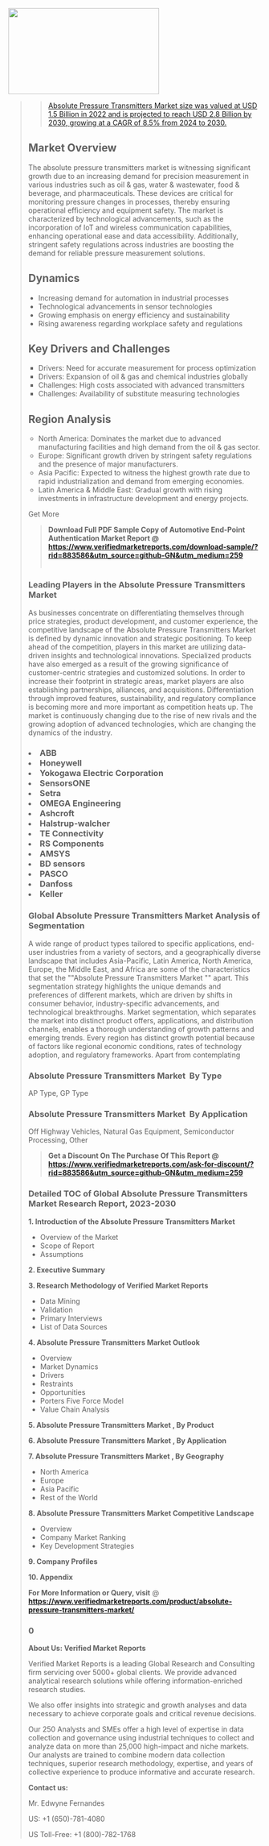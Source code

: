 <img src="https://ffe5etoiles.com/wp-content/uploads/2024/12/MST1-300x171.png" alt="" width="300" height="171" class="alignnone size-medium wp-image-20088" /><blockquote id="" class=""><a href="https://www.verifiedmarketreports.com/download-sample/?rid=870216&utm_source=github-GN&utm_medium=259" target="_blank"><blockquote id="" class=""><a href="https://www.verifiedmarketreports.com/download-sample/?rid=883586&utm_source=github-GN&utm_medium=259" target="_blank">Absolute Pressure Transmitters Market size was valued at USD 1.5 Billion in 2022 and is projected to reach USD 2.8 Billion by 2030, growing at a CAGR of 8.5% from 2024 to 2030.</a></blockquote><p><h2>Market Overview</h2><p>The absolute pressure transmitters market is witnessing significant growth due to an increasing demand for precision measurement in various industries such as oil & gas, water & wastewater, food & beverage, and pharmaceuticals. These devices are critical for monitoring pressure changes in processes, thereby ensuring operational efficiency and equipment safety. The market is characterized by technological advancements, such as the incorporation of IoT and wireless communication capabilities, enhancing operational ease and data accessibility. Additionally, stringent safety regulations across industries are boosting the demand for reliable pressure measurement solutions.</p><style> .dynamics{ list-style-type: disc; padding-left: 20px; }</style><h2>Dynamics</h2><ul class="dynamics"> <li>Increasing demand for automation in industrial processes</li> <li>Technological advancements in sensor technologies</li> <li>Growing emphasis on energy efficiency and sustainability</li> <li>Rising awareness regarding workplace safety and regulations</li></ul><style> .drivers-challenges{ list-style-type: square; padding-left: 20px; }</style><h2>Key Drivers and Challenges</h2><ul class="drivers-challenges"> <li>Drivers: Need for accurate measurement for process optimization</li> <li>Drivers: Expansion of oil & gas and chemical industries globally</li> <li>Challenges: High costs associated with advanced transmitters</li> <li>Challenges: Availability of substitute measuring technologies</li></ul><style> .region-analysis{ list-style-type: circle; padding-left: 20px; }</style><h2>Region Analysis</h2><ul class="region-analysis"> <li>North America: Dominates the market due to advanced manufacturing facilities and high demand from the oil & gas sector.</li> <li>Europe: Significant growth driven by stringent safety regulations and the presence of major manufacturers.</li> <li>Asia Pacific: Expected to witness the highest growth rate due to rapid industrialization and demand from emerging economies.</li> <li>Latin America & Middle East: Gradual growth with rising investments in infrastructure development and energy projects.</li></ul><p>Get More</p></p><blockquote id="" class=""><strong>Download Full PDF Sample Copy of Automotive End-Point Authentication Market Report @ <a href="https://www.verifiedmarketreports.com/download-sample/?rid=883586&utm_source=github-GN&utm_medium=259" target="_blank">https://www.verifiedmarketreports.com/download-sample/?rid=883586&utm_source=github-GN&utm_medium=259</a></strong><br /><br /></blockquote><h3 id="" class="">Leading Players in the&nbsp;Absolute Pressure Transmitters Market </h3><p>As businesses concentrate on differentiating themselves through price strategies, product development, and customer experience, the competitive landscape of the Absolute Pressure Transmitters Market is defined by dynamic innovation and strategic positioning. To keep ahead of the competition, players in this market are utilizing data-driven insights and technological innovations. Specialized products have also emerged as a result of the growing significance of customer-centric strategies and customized solutions. In order to increase their footprint in strategic areas, market players are also establishing partnerships, alliances, and acquisitions. Differentiation through improved features, sustainability, and regulatory compliance is becoming more and more important as competition heats up. The market is continuously changing due to the rise of new rivals and the growing adoption of advanced technologies, which are changing the dynamics of the industry.</p><h3 class=""><li>ABB</li><li> Honeywell</li><li> Yokogawa Electric Corporation</li><li> SensorsONE</li><li> Setra</li><li> OMEGA Engineering</li><li> Ashcroft</li><li> Halstrup-walcher</li><li> TE Connectivity</li><li> RS Components</li><li> AMSYS</li><li> BD sensors</li><li> PASCO</li><li> Danfoss</li><li> Keller</h3><h3 id="" class="">Global&nbsp;Absolute Pressure Transmitters Market Analysis of Segmentation</h3><p id="" class="">A wide range of product types tailored to specific applications, end-user industries from a variety of sectors, and a geographically diverse landscape that includes Asia-Pacific, Latin America, North America, Europe, the Middle East, and Africa are some of the characteristics that set the ""Absolute Pressure Transmitters Market "" apart. This segmentation strategy highlights the unique demands and preferences of different markets, which are driven by shifts in consumer behavior, industry-specific advancements, and technological breakthroughs. Market segmentation, which separates the market into distinct product offers, applications, and distribution channels, enables a thorough understanding of growth patterns and emerging trends. Every region has distinct growth potential because of factors like regional economic conditions, rates of technology adoption, and regulatory frameworks. Apart from contemplating</p><h3 id="" class="">Absolute Pressure Transmitters Market &nbsp;By Type</h3><p>AP Type, GP Type</p><h3 id="" class="">Absolute Pressure Transmitters Market &nbsp;By Application</h3><p class="">Off Highway Vehicles, Natural Gas Equipment, Semiconductor Processing, Other</p><blockquote id="" class=""><strong>Get a Discount On The Purchase Of This Report @ <a href="https://www.verifiedmarketreports.com/download-sample/?rid=883586&utm_source=github-GN&utm_medium=259" target="_blank">https://www.verifiedmarketreports.com/ask-for-discount/?rid=883586&utm_source=github-GN&utm_medium=259</a></strong></blockquote><h3 id="" class="">Detailed TOC of Global Absolute Pressure Transmitters Market Research Report, 2023-2030</h3><p id="" class=""><strong>1. Introduction of the Absolute Pressure Transmitters Market </strong></p><ul><li>Overview of the Market</li><li>Scope of Report</li><li>Assumptions</li></ul><p id="" class=""><strong>2. Executive Summary</strong></p><p id="" class=""><strong>3. Research Methodology of Verified Market Reports</strong></p><ul><li>Data Mining</li><li>Validation</li><li>Primary Interviews</li><li>List of Data Sources</li></ul><p id="" class=""><strong>4. Absolute Pressure Transmitters Market Outlook</strong></p><ul><li>Overview</li><li>Market Dynamics</li><li>Drivers</li><li>Restraints</li><li>Opportunities</li><li>Porters Five Force Model</li><li>Value Chain Analysis</li></ul><p id="" class=""><strong>5. Absolute Pressure Transmitters Market , By Product</strong></p><p id="" class=""><strong>6. Absolute Pressure Transmitters Market , By Application</strong></p><p id="" class=""><strong>7. Absolute Pressure Transmitters Market , By Geography</strong></p><ul><li>North America</li><li>Europe</li><li>Asia Pacific</li><li>Rest of the World</li></ul><p id="" class=""><strong>8. Absolute Pressure Transmitters Market Competitive Landscape</strong></p><ul><li>Overview</li><li>Company Market Ranking</li><li>Key Development Strategies</li></ul><p id="" class=""><strong>9. Company Profiles</strong></p><p id="" class=""><strong>10. Appendix</strong></p><p><strong>For More Information or Query, visit</strong>&nbsp;@ <strong><a href="https://www.verifiedmarketreports.com/product/absolute-pressure-transmitters-market/" target="_blank">https://www.verifiedmarketreports.com/product/absolute-pressure-transmitters-market/</a></strong></p><h3 id="" class="">0</h3><p id="" class=""><strong>About Us: Verified Market Reports</strong></p><p id="" class="">Verified Market Reports is a leading Global Research and Consulting firm servicing over 5000+ global clients. We provide advanced analytical research solutions while offering information-enriched research studies.</p><p id="" class="">We also offer insights into strategic and growth analyses and data necessary to achieve corporate goals and critical revenue decisions.</p><p id="" class="">Our 250 Analysts and SMEs offer a high level of expertise in data collection and governance using industrial techniques to collect and analyze data on more than 25,000 high-impact and niche markets. Our analysts are trained to combine modern data collection techniques, superior research methodology, expertise, and years of collective experience to produce informative and accurate research.</p><p id="" class=""><strong>Contact us:</strong></p><p id="" class="">Mr. Edwyne Fernandes</p><p id="" class="">US: +1 (650)-781-4080</p><p id="" class="">US Toll-Free: +1 (800)-782-1768</p>

